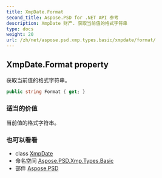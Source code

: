 ```yaml
---
title: XmpDate.Format
second_title: Aspose.PSD for .NET API 参考
description: XmpDate 财产. 获取当前值的格式字符串
type: docs
weight: 20
url: /zh/net/aspose.psd.xmp.types.basic/xmpdate/format/
---
```

## XmpDate.Format property

获取当前值的格式字符串。

```csharp
public string Format { get; }
```

### 适当的价值

当前值的格式字符串。

### 也可以看看

* class [XmpDate](../)
* 命名空间 [Aspose.PSD.Xmp.Types.Basic](../../xmpdate/)
* 部件 [Aspose.PSD](../../../)


